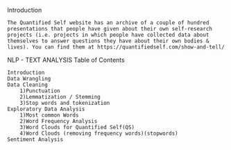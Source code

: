 
Introduction

    The Quantified Self website has an archive of a couple of hundred presentations that people have given about their own self-research projects (i.e. projects in which people have collected data about themselves to answer questions they have about their own bodies & lives). You can find them at https://quantifiedself.com/show-and-tell/

NLP - TEXT ANALYSIS
Table of Contents

    
    Introduction
    Data Wrangling
    Data Cleaning
        1)Punctuation
        2)Lemmatization / Stemming
        3)Stop words and tokenization
    Exploratory Data Analysis
        1)Most common Words
        2)Word Frequency Analysis
        3)Word Clouds for Quantified Self(QS)
        4)Word Clouds (removing frequency words)(stopwords)
    Sentiment Analysis 
